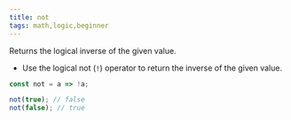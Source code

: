 ```yaml
---
title: not
tags: math,logic,beginner
---
```


Returns the logical inverse of the given value.

- Use the logical not (`!`) operator to return the inverse of the given value.

```js
const not = a => !a;
```

```js
not(true); // false
not(false); // true
```
